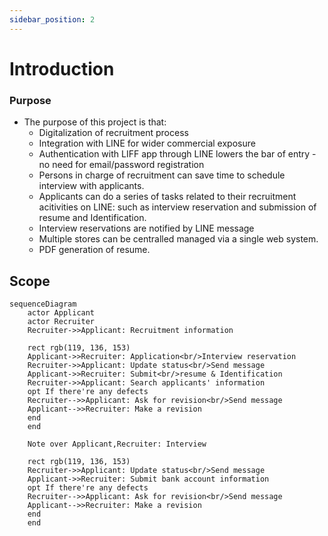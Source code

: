 ```yaml
---
sidebar_position: 2
---
```


# Introduction

### Purpose

- The purpose of this project is that:
  - Digitalization of recruitment process
  - Integration with LINE for wider commercial exposure
  - Authentication with LIFF app through LINE lowers the bar of entry - no need for email/password registration
  - Persons in charge of recruitment can save time to schedule interview with applicants.
  - Applicants can do a series of tasks related to their recruitment acitivities on LINE: such as interview reservation and submission of resume and Identification.
  - Interview reservations are notified by LINE message
  - Multiple stores can be centralled managed via a single web system.
  - PDF generation of resume.

## Scope

```mermaid
sequenceDiagram
    actor Applicant
    actor Recruiter
    Recruiter->>Applicant: Recruitment information

    rect rgb(119, 136, 153)
    Applicant->>Recruiter: Application<br/>Interview reservation
    Recruiter->>Applicant: Update status<br/>Send message
    Applicant->>Recruiter: Submit<br/>resume & Identification
    Recruiter->>Applicant: Search applicants' information
    opt If there're any defects
    Recruiter-->>Applicant: Ask for revision<br/>Send message
    Applicant-->>Recruiter: Make a revision
    end
    end

    Note over Applicant,Recruiter: Interview

    rect rgb(119, 136, 153)
    Recruiter->>Applicant: Update status<br/>Send message
    Applicant->>Recruiter: Submit bank account information
    opt If there're any defects
    Recruiter-->>Applicant: Ask for revision<br/>Send message
    Applicant-->>Recruiter: Make a revision
    end
    end
